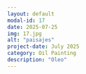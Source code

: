 ```yaml
---
layout: default
modal-id: 17
date: 2025-07-25
img: 17.jpg
alt: "paisajes"
project-date: July 2025
category: Oil Painting
description: "Oleo"
---
```

